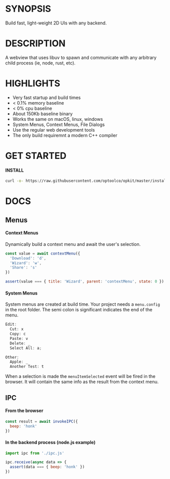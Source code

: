 # SYNOPSIS

Build fast, light-weight 2D UIs with any backend.


# DESCRIPTION

A webview that uses libuv to spawn and communicate with
any arbitrary child process (ie, node, rust, etc).


# HIGHLIGHTS

- Very fast startup and build times
- < 0.1% memory baseline
- < 0% cpu baseline
- About 150Kb baseline binary
- Works the same on macOS, linux, windows
- System Menus, Context Menus, File Dialogs
- Use the regular web development tools
- The only build requiremnt a modern C++ compiler


# GET STARTED

#### INSTALL

```bash
curl -o- https://raw.githubusercontent.com/optoolco/opkit/master/install.sh | bash
```


# DOCS

## Menus

#### Context Menus

Dynamically build a context menu and await the user's selection.

```js
const value = await contextMenu({
  'Download': 'd',
  'Wizard': 'w',
  'Share': 's'
})

assert(value === { title: 'Wizard', parent: 'contextMenu', state: 0 })
```

#### System Menus

System menus are created at build time. Your project needs a `menu.config`
in the root folder. The semi colon is significant indicates the end of the menu.

```js
Edit:
  Cut: x
  Copy: c
  Paste: v
  Delete: _
  Select All: a;

Other:
  Apple: _
  Another Test: t
```

When a selection is made the `menuItemSelected` event will be fired in the
browser. It will contain the same info as the result from the context menu.

## IPC

#### From the browser

```js
const result = await invokeIPC({
  beep: 'honk'
})
```

#### In the backend process (node.js example)

```js
import ipc from './ipc.js'

ipc.receive(async data => {
  assert(data === { beep: 'honk' })
})
```


[01]:https://developer.apple.com/documentation/webkit/wkwebview
[00]:https://developer.apple.com/videos/play/wwdc2020/10188/
[0]:https://github.com/webview/webview/blob/master/webview.h
[1]:https://github.com/javalikescript/webview-c/blob/master/webview-cocoa.c#L508
[2]:https://github.com/PerBothner/DomTerm/blob/1a8eadb111b5c4eab8dce00f5f672801af52d8f5/native/webview.cc#L33
[4]:https://github.com/electron/electron/blob/6b6ffbdd107f4633b2b70d0e41be64aa65efc540/shell/browser/ui/cocoa/electron_menu_controller.mm

[5]:https://github.com/progrium/macdriver/blob/5eac15a75a75a7f275eca60ba2e64e6f29f16061/cocoa/NSWindow.go
